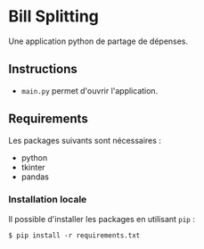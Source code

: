 # Bill Splitting

Une application python de partage de dépenses.

## Instructions

- `main.py` permet d'ouvrir l'application.

## Requirements

Les packages suivants sont nécessaires :

- python
- tkinter
- pandas

### Installation locale

Il possible d'installer les packages en utilisant `pip` :
```
$ pip install -r requirements.txt